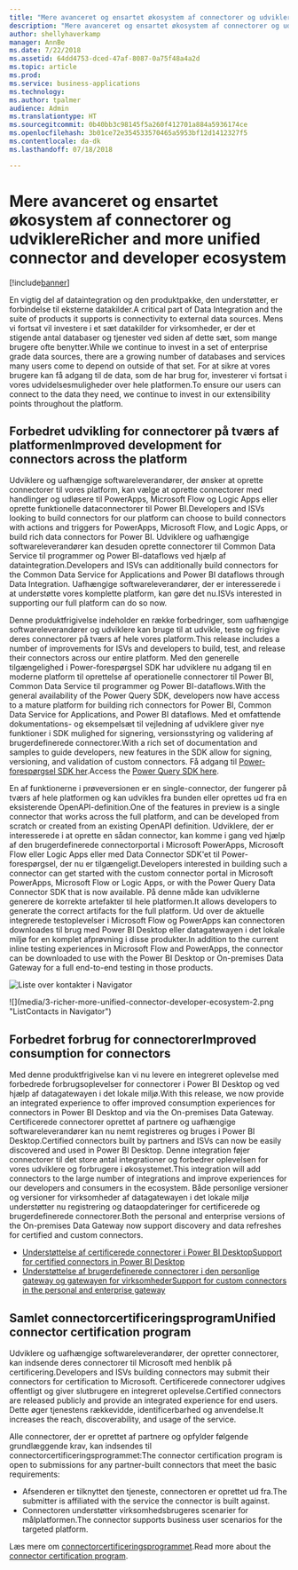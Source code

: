 ```yaml
---
title: "Mere avanceret og ensartet økosystem af connectorer og udviklere"
description: "Mere avanceret og ensartet økosystem af connectorer og udviklere"
author: shellyhaverkamp
manager: AnnBe
ms.date: 7/22/2018
ms.assetid: 64dd4753-dced-47af-8087-0a75f48a4a2d
ms.topic: article
ms.prod: 
ms.service: business-applications
ms.technology: 
ms.author: tpalmer
audience: Admin
ms.translationtype: HT
ms.sourcegitcommit: 0b40bb3c98145f5a260f412701a884a5936174ce
ms.openlocfilehash: 3b01ce72e354533570465a5953bf12d1412327f5
ms.contentlocale: da-dk
ms.lasthandoff: 07/18/2018

---
```

#  <a name="richer-and-more-unified-connector-and-developer-ecosystem"></a><span data-ttu-id="946f4-103">Mere avanceret og ensartet økosystem af connectorer og udviklere</span><span class="sxs-lookup"><span data-stu-id="946f4-103">Richer and more unified connector and developer ecosystem</span></span>


[!include[banner](../../includes/banner.md)]

<span data-ttu-id="946f4-104">En vigtig del af dataintegration og den produktpakke, den understøtter, er forbindelse til eksterne datakilder.</span><span class="sxs-lookup"><span data-stu-id="946f4-104">A critical part of Data Integration and the suite of products it supports is connectivity to external data sources.</span></span> <span data-ttu-id="946f4-105">Mens vi fortsat vil investere i et sæt datakilder for virksomheder, er der et stigende antal databaser og tjenester ved siden af dette sæt, som mange brugere ofte benytter.</span><span class="sxs-lookup"><span data-stu-id="946f4-105">While we continue to invest in a set of enterprise grade data sources, there are a growing number of databases and services many users come to depend on outside of that set.</span></span> <span data-ttu-id="946f4-106">For at sikre at vores brugere kan få adgang til de data, som de har brug for, investerer vi fortsat i vores udvidelsesmuligheder over hele platformen.</span><span class="sxs-lookup"><span data-stu-id="946f4-106">To ensure our users can connect to the data they need, we continue to invest in our extensibility points throughout the platform.</span></span>

## <a name="improved-development-for-connectors-across-the-platform"></a><span data-ttu-id="946f4-107">Forbedret udvikling for connectorer på tværs af platformen</span><span class="sxs-lookup"><span data-stu-id="946f4-107">Improved development for connectors across the platform</span></span>

<span data-ttu-id="946f4-108">Udviklere og uafhængige softwareleverandører, der ønsker at oprette connectorer til vores platform, kan vælge at oprette connectorer med handlinger og udløsere til PowerApps, Microsoft Flow og Logic Apps eller oprette funktionelle dataconnectorer til Power BI.</span><span class="sxs-lookup"><span data-stu-id="946f4-108">Developers and ISVs looking to build connectors for our platform can choose to build connectors with actions and triggers for PowerApps, Microsoft Flow, and Logic Apps, or build rich data connectors for Power BI.</span></span> <span data-ttu-id="946f4-109">Udviklere og uafhængige softwareleverandører kan desuden oprette connectorer til Common Data Service til programmer og Power BI-dataflows ved hjælp af dataintegration.</span><span class="sxs-lookup"><span data-stu-id="946f4-109">Developers and ISVs can additionally build connectors for the Common Data Service for Applications and Power BI dataflows through Data Integration.</span></span> <span data-ttu-id="946f4-110">Uafhængige softwareleverandører, der er interesserede i at understøtte vores komplette platform, kan gøre det nu.</span><span class="sxs-lookup"><span data-stu-id="946f4-110">ISVs interested in supporting our full platform can do so now.</span></span>

<span data-ttu-id="946f4-111">Denne produktfrigivelse indeholder en række forbedringer, som uafhængige softwareleverandører og udviklere kan bruge til at udvikle, teste og frigive deres connectorer på tværs af hele vores platform.</span><span class="sxs-lookup"><span data-stu-id="946f4-111">This release includes a number of improvements for ISVs and developers to build, test, and release their connectors across our entire platform.</span></span>  <span data-ttu-id="946f4-112">Med den generelle tilgængelighed i Power-forespørgsel SDK har udviklere nu adgang til en moderne platform til oprettelse af operationelle connectorer til Power BI, Common Data Service til programmer og Power BI-dataflows.</span><span class="sxs-lookup"><span data-stu-id="946f4-112">With the general availability of the Power Query SDK, developers now have access to a mature platform for building rich connectors for Power BI, Common Data Service for Applications, and Power BI dataflows.</span></span>  <span data-ttu-id="946f4-113">Med et omfattende dokumentations- og eksempelsæt til vejledning af udviklere giver nye funktioner i SDK mulighed for signering, versionsstyring og validering af brugerdefinerede connectorer.</span><span class="sxs-lookup"><span data-stu-id="946f4-113">With a rich set of documentation and samples to guide developers, new features in the SDK allow for signing, versioning, and validation of custom connectors.</span></span>  <span data-ttu-id="946f4-114">Få adgang til [Power-forespørgsel SDK her](https://aka.ms/dataconnectors).</span><span class="sxs-lookup"><span data-stu-id="946f4-114">Access the [Power Query SDK here](https://aka.ms/dataconnectors).</span></span>

<span data-ttu-id="946f4-115">En af funktionerne i prøveversionen er en single-connector, der fungerer på tværs af hele platformen og kan udvikles fra bunden eller oprettes ud fra en eksisterende OpenAPI-definition.</span><span class="sxs-lookup"><span data-stu-id="946f4-115">One of the features in preview is a single connector that works across the full platform, and can be developed from scratch or created from an existing OpenAPI definition.</span></span>  <span data-ttu-id="946f4-116">Udviklere, der er interesserede i at oprette en sådan connector, kan komme i gang ved hjælp af den brugerdefinerede connectorportal i Microsoft PowerApps, Microsoft Flow eller Logic Apps eller med Data Connector SDK'et til Power-forespørgsel, der nu er tilgængeligt.</span><span class="sxs-lookup"><span data-stu-id="946f4-116">Developers interested in building such a connector can get started with the custom connector portal in Microsoft PowerApps, Microsoft Flow or Logic Apps, or with the Power Query Data Connector SDK that is now available.</span></span> <span data-ttu-id="946f4-117">På denne måde kan udviklerne generere de korrekte artefakter til hele platformen.</span><span class="sxs-lookup"><span data-stu-id="946f4-117">It allows developers to generate the correct artifacts for the full platform.</span></span>
<span data-ttu-id="946f4-118">Ud over de aktuelle integrerede testoplevelser i Microsoft Flow og PowerApps kan connectoren downloades til brug med Power BI Desktop eller datagatewayen i det lokale miljø for en komplet afprøvning i disse produkter.</span><span class="sxs-lookup"><span data-stu-id="946f4-118">In addition to the current inline testing experiences in Microsoft Flow and PowerApps, the connector can be downloaded to use with the Power BI Desktop or On-premises Data Gateway for a full end-to-end testing in those products.</span></span>

<span data-ttu-id="946f4-119">![](media/3-richer-more-unified-connector-developer-ecosystem-2.png "Liste over kontakter i Navigator")
<!-- picture --></span><span class="sxs-lookup"><span data-stu-id="946f4-119">![](media/3-richer-more-unified-connector-developer-ecosystem-2.png "ListContacts in Navigator")
<!-- picture --></span></span>

## <a name="improved-consumption-for-connectors"></a><span data-ttu-id="946f4-120">Forbedret forbrug for connectorer</span><span class="sxs-lookup"><span data-stu-id="946f4-120">Improved consumption for connectors</span></span>
<span data-ttu-id="946f4-121">Med denne produktfrigivelse kan vi nu levere en integreret oplevelse med forbedrede forbrugsoplevelser for connectorer i Power BI Desktop og ved hjælp af datagatewayen i det lokale miljø.</span><span class="sxs-lookup"><span data-stu-id="946f4-121">With this release, we now provide an integrated experience to offer improved consumption experiences for connectors in Power BI Desktop and via the On-premises Data Gateway.</span></span>  <span data-ttu-id="946f4-122">Certificerede connectorer oprettet af partnere og uafhængige softwareleverandører kan nu nemt registreres og bruges i Power BI Desktop.</span><span class="sxs-lookup"><span data-stu-id="946f4-122">Certified connectors built by partners and ISVs can now be easily discovered and used in Power BI Desktop.</span></span>
<span data-ttu-id="946f4-123">Denne integration føjer connectorer til det store antal integrationer og forbedrer oplevelsen for vores udviklere og forbrugere i økosystemet.</span><span class="sxs-lookup"><span data-stu-id="946f4-123">This  integration will add connectors to the large number of integrations and improve experiences for our developers and consumers in the ecosystem.</span></span>  <span data-ttu-id="946f4-124">Både personlige versioner og versioner for virksomheder af datagatewayen i det lokale miljø understøtter nu registrering og dataopdateringer for certificerede og brugerdefinerede connectorer.</span><span class="sxs-lookup"><span data-stu-id="946f4-124">Both the personal and enterprise versions of the On-premises Data Gateway now support discovery and data refreshes for certified and custom connectors.</span></span>

-  [<span data-ttu-id="946f4-125">Understøttelse af certificerede connectorer i Power BI Desktop</span><span class="sxs-lookup"><span data-stu-id="946f4-125">Support for certified connectors in Power BI Desktop</span></span>](1-power-query.md#certified-custom-connectors-in-power-bi-desktop)
-  [<span data-ttu-id="946f4-126">Understøttelse af brugerdefinerede connectorer i den personlige gateway og gatewayen for virksomheder</span><span class="sxs-lookup"><span data-stu-id="946f4-126">Support for custom connectors in the personal and enterprise gateway</span></span>](5-data-gateway.md#certified-custom-connectors-in-power-bi-desktop)


## <a name="unified-connector-certification-program"></a><span data-ttu-id="946f4-127">Samlet connectorcertificeringsprogram</span><span class="sxs-lookup"><span data-stu-id="946f4-127">Unified connector certification program</span></span>
<span data-ttu-id="946f4-128">Udviklere og uafhængige softwareleverandører, der opretter connectorer, kan indsende deres connectorer til Microsoft med henblik på certificering.</span><span class="sxs-lookup"><span data-stu-id="946f4-128">Developers and ISVs building connectors may submit their connectors for certification to Microsoft.</span></span>
<span data-ttu-id="946f4-129">Certificerede connectorer udgives offentligt og giver slutbrugere en integreret oplevelse.</span><span class="sxs-lookup"><span data-stu-id="946f4-129">Certified connectors are released publicly and provide an integrated experience for end users.</span></span>
<span data-ttu-id="946f4-130">Dette øger tjenestens rækkevidde, identificerbarhed og anvendelse.</span><span class="sxs-lookup"><span data-stu-id="946f4-130">It increases the reach, discoverability, and usage of the service.</span></span>

<span data-ttu-id="946f4-131">Alle connectorer, der er oprettet af partnere og opfylder følgende grundlæggende krav, kan indsendes til connectorcertificeringsprogrammet:</span><span class="sxs-lookup"><span data-stu-id="946f4-131">The connector certification program is open to submissions for any partner-built connectors that meet the basic requirements:</span></span>

- <span data-ttu-id="946f4-132">Afsenderen er tilknyttet den tjeneste, connectoren er oprettet ud fra.</span><span class="sxs-lookup"><span data-stu-id="946f4-132">The submitter is affiliated with the service the connector is built against.</span></span>
- <span data-ttu-id="946f4-133">Connectoren understøtter virksomhedsbrugeres scenarier for målplatformen.</span><span class="sxs-lookup"><span data-stu-id="946f4-133">The connector supports business user scenarios for the targeted platform.</span></span>

<span data-ttu-id="946f4-134">Læs mere om [connectorcertificeringsprogrammet](https://aka.ms/connector-certification).</span><span class="sxs-lookup"><span data-stu-id="946f4-134">Read more about the [connector certification program](https://aka.ms/connector-certification).</span></span>


